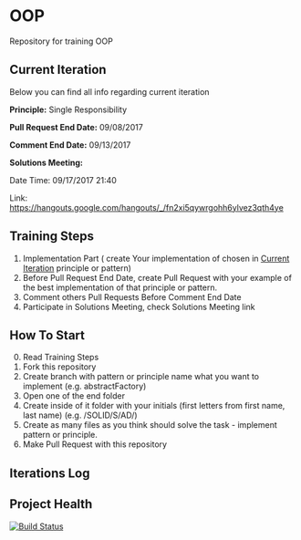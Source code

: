 # OOP
Repository for training OOP

## Current Iteration
Below you can find all info regarding current iteration

<b>Principle:</b> Single Responsibility

<b>Pull Request End Date:</b> 09/08/2017

<b>Comment End Date:</b> 09/13/2017

<b>Solutions Meeting:</b>

Date Time: 09/17/2017 21:40

Link: https://hangouts.google.com/hangouts/_/fn2xi5qywrgohh6ylvez3qth4ye

## Training Steps
1. Implementation Part ( create Your implementation of chosen in 
[Current Iteration](/README.md#current-iteration) principle or pattern) 
2. Before Pull Request End Date, create Pull Request with your example of the best implementation of that principle or pattern.
3. Comment others Pull Requests Before Comment End Date
4. Participate in Solutions Meeting, check Solutions Meeting link

## How To Start

0. Read Training Steps
1. Fork this repository
2. Create branch with pattern or principle name what you want to implement (e.g. abstractFactory)
2. Open one of the end folder
3. Create inside of it folder with your initials (first letters from first name, last name) (e.g. /SOLID/S/AD/)
4. Create as many files as you think should solve the task - implement pattern or principle.
5. Make Pull Request with this repository

## Iterations Log

## Project Health
[![Build Status](https://travis-ci.org/resscode/OOP.svg?branch=master)](https://travis-ci.org/resscode/OOP)
